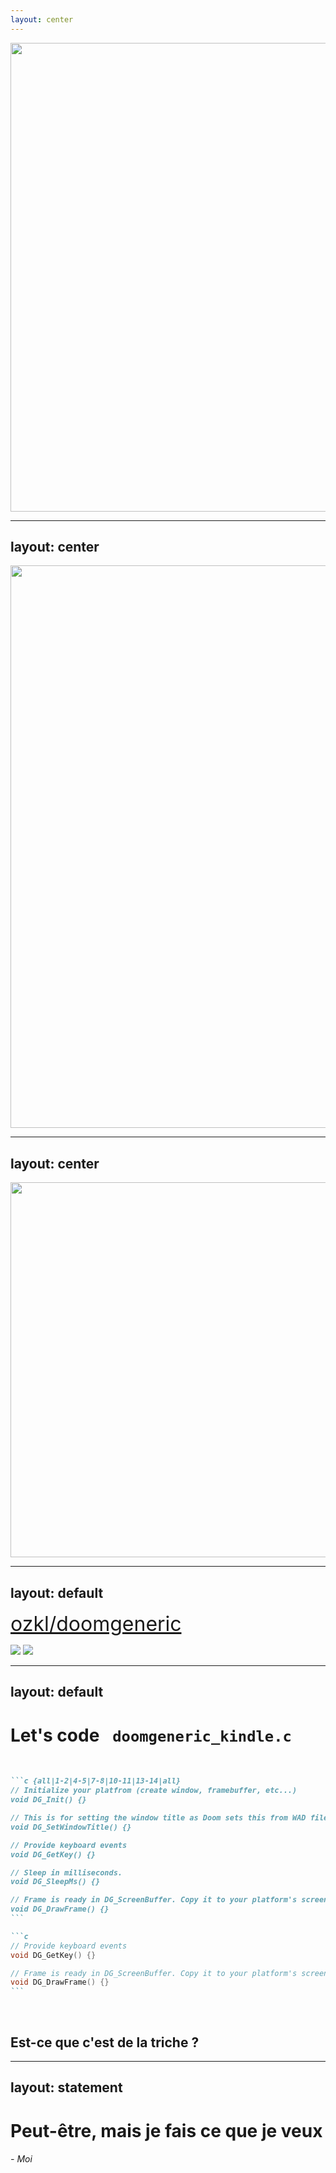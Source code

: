 ```yaml
---
layout: center
---
```


<img src="/pages/4-doom-source-code/assets/engine.png" width="750" />

---
layout: center
---

<img src="/pages/4-doom-source-code/assets/waddoom.png" width="900" />

---
layout: center
---

<img src="/pages/4-doom-source-code/assets/blackbook.png" width="600" />

---
layout: default
---

<div class="flex w-full  items-center justify-center">

<mdi-github class="github-icon"/> [ozkl/doomgeneric](https://github.com/ozkl/doomgeneric)

</div>

<img absolute class="bottom-0 left-10"  src="/pages/4-doom-source-code/assets/doomgeneric_source.png" w-150/>
<img absolute class="bottom-0 right-10"  src="/pages/4-doom-source-code/assets/doomgeneric_about.png" h-100/>

<style>
a {
    font-size: 2rem
}

.github-icon {
    height: 30px;
    width: 30px;
    margin-right: 10px;
}
</style>

---
layout: default
---

# <span class="doom-gradient">Let's code</span> <code class='title-code'> doomgeneric_kindle.c </code>

<br />

<div class="w-full h-full flex  flex-col" >

````md magic-move
```c {all|1-2|4-5|7-8|10-11|13-14|all}
// Initialize your platfrom (create window, framebuffer, etc...)
void DG_Init() {}

// This is for setting the window title as Doom sets this from WAD file.
void DG_SetWindowTitle() {}

// Provide keyboard events
void DG_GetKey() {}

// Sleep in milliseconds.
void DG_SleepMs() {}

// Frame is ready in DG_ScreenBuffer. Copy it to your platform's screen.
void DG_DrawFrame() {}
```

```c
// Provide keyboard events
void DG_GetKey() {}

// Frame is ready in DG_ScreenBuffer. Copy it to your platform's screen.
void DG_DrawFrame() {}
```
````

<div v-click class="flex w-full h-2/3 items-center justify-center">
<br>
<h2>Est-ce que c'est de la triche ?</h2>
</div>
</div>

---
layout: statement
---

<h1 class="doom-gradient">Peut-être, mais je fais ce que je veux</h1>
<h6 v-click>- Moi</h6>
